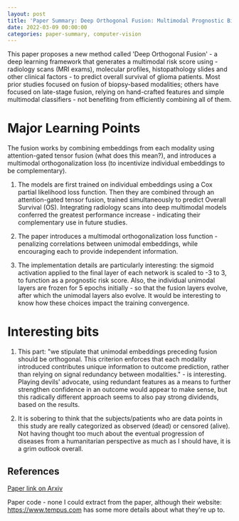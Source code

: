 ```yaml
---
layout: post
title: 'Paper Summary: Deep Orthogonal Fusion: Multimodal Prognostic Biomarker Discovery Integrating Radiology, Pathology, Genomic, and Clinical Data'
date: 2022-03-09 00:00:00
categories: paper-summary, computer-vision
---
```


This paper proposes a new method called 'Deep Orthogonal Fusion' - a deep learning framework that generates a multimodal risk score using - radiology scans (MRI exams), molecular profiles, histopathology slides and other clinical factors - to predict overall survival of glioma patients. Most prior studies focused on fusion of biopsy-based modalities; others have focused on late-stage fusion, relying on hand-crafted features and simple multimodal classifiers - not benefiting from efficiently combining all of them.


Major Learning Points
======
The fusion works by combining embeddings from each modality using attention-gated tensor fusion (what does this mean?), and introduces a multimodal orthogonalization loss (to incentivize individual embeddings to be complementary). 

1. The models are first trained on individual embeddings using a Cox partial likelihood loss function. Then they are combined through an attention-gated tensor fusion, trained simultaneously to predict Overall Survival (OS). Integrating radiology scans into deep multimodal models conferred the greatest performance increase - indicating their complementary use in future studies.

2. The paper introduces a multimodal orthogonalization loss function - penalizing correlations between unimodal embeddings, while encouraging each to provide independent information. 

3. The implementation details are particularly interesting: the sigmoid activation applied to the final layer of each network is scaled to -3 to 3, to function as a prognostic risk score. Also, the individual unimodal layers are frozen for 5 epochs initially - so that the fusion layers evolve, after which the unimodal layers also evolve. It would be interesting to know how these choices impact the training convergence.


Interesting bits
======
1. This part: "we stipulate that unimodal embeddings preceding fusion should be orthogonal. This criterion enforces that each modality introduced contributes unique information to outcome prediction, rather than relying on signal redundancy between modalities." - is interesting. Playing devils' advocate, using redundant features as a means to further strengthen confidence in an outcome would appear to make sense, but this radically different approach seems to also pay strong dividends, based on the results. 

2. It is sobering to think that the subjects/patients who are data points in this study are really categorized as observed (dead) or censored (alive). Not having thought too much about the eventual progression of diseases from a humanitarian perspective as much as I should have, it is a grim outlook overall. 


References
------

[Paper link on Arxiv](https://arxiv.org/abs/2107.00648)

Paper code - none I could extract from the paper, although their website: https://www.tempus.com has some more details about what they're up to.